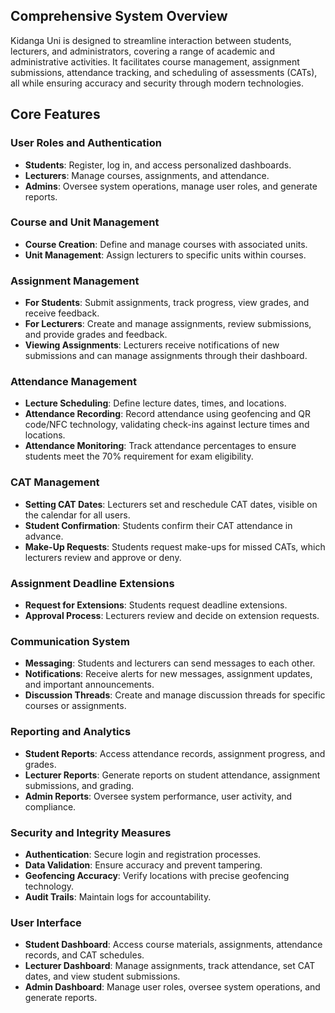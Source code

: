 ## Comprehensive System Overview

Kidanga Uni is designed to streamline interaction between students, lecturers, and administrators, covering a range of academic and administrative activities. It facilitates course management, assignment submissions, attendance tracking, and scheduling of assessments (CATs), all while ensuring accuracy and security through modern technologies.

## Core Features

### User Roles and Authentication

- **Students**: Register, log in, and access personalized dashboards.
- **Lecturers**: Manage courses, assignments, and attendance.
- **Admins**: Oversee system operations, manage user roles, and generate reports.

### Course and Unit Management

- **Course Creation**: Define and manage courses with associated units.
- **Unit Management**: Assign lecturers to specific units within courses.

### Assignment Management

- **For Students**: Submit assignments, track progress, view grades, and receive feedback.
- **For Lecturers**: Create and manage assignments, review submissions, and provide grades and feedback.
- **Viewing Assignments**: Lecturers receive notifications of new submissions and can manage assignments through their dashboard.

### Attendance Management

- **Lecture Scheduling**: Define lecture dates, times, and locations.
- **Attendance Recording**: Record attendance using geofencing and QR code/NFC technology, validating check-ins against lecture times and locations.
- **Attendance Monitoring**: Track attendance percentages to ensure students meet the 70% requirement for exam eligibility.

### CAT Management

- **Setting CAT Dates**: Lecturers set and reschedule CAT dates, visible on the calendar for all users.
- **Student Confirmation**: Students confirm their CAT attendance in advance.
- **Make-Up Requests**: Students request make-ups for missed CATs, which lecturers review and approve or deny.

### Assignment Deadline Extensions

- **Request for Extensions**: Students request deadline extensions.
- **Approval Process**: Lecturers review and decide on extension requests.

### Communication System

- **Messaging**: Students and lecturers can send messages to each other.
- **Notifications**: Receive alerts for new messages, assignment updates, and important announcements.
- **Discussion Threads**: Create and manage discussion threads for specific courses or assignments.

### Reporting and Analytics

- **Student Reports**: Access attendance records, assignment progress, and grades.
- **Lecturer Reports**: Generate reports on student attendance, assignment submissions, and grading.
- **Admin Reports**: Oversee system performance, user activity, and compliance.

### Security and Integrity Measures

- **Authentication**: Secure login and registration processes.
- **Data Validation**: Ensure accuracy and prevent tampering.
- **Geofencing Accuracy**: Verify locations with precise geofencing technology.
- **Audit Trails**: Maintain logs for accountability.

### User Interface

- **Student Dashboard**: Access course materials, assignments, attendance records, and CAT schedules.
- **Lecturer Dashboard**: Manage assignments, track attendance, set CAT dates, and view student submissions.
- **Admin Dashboard**: Manage user roles, oversee system operations, and generate reports.
